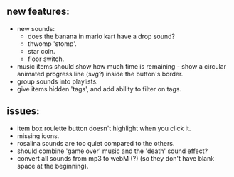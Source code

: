 ## new features:
- new sounds:
  - does the banana in mario kart have a drop sound?
  - thwomp 'stomp'.
  - star coin.
  - floor switch.
- music items should show how much time is remaining - show a circular animated progress line (svg?) inside the button's border.
- group sounds into playlists.
- give items hidden 'tags', and add ability to filter on tags.

## issues:
- item box roulette button doesn't highlight when you click it.
- missing icons.
- rosalina sounds are too quiet compared to the others.
- should combine 'game over' music and the 'death' sound effect?
- convert all sounds from mp3 to webM (?) (so they don't have blank space at the beginning).
